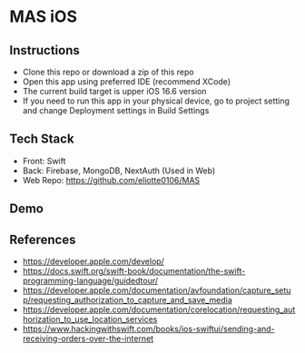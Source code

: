 # MAS iOS

## Instructions
* Clone this repo or download a zip of this repo
* Open this app using preferred IDE (recommend XCode)
* The current build target is upper iOS 16.6 version
* If you need to run this app in your physical device, go to project setting and change Deployment settings in Build Settings

## Tech Stack
* Front: Swift
* Back: Firebase, MongoDB, NextAuth (Used in Web)
* Web Repo: https://github.com/eliotte0106/MAS
## Demo

## References
* https://developer.apple.com/develop/
* https://docs.swift.org/swift-book/documentation/the-swift-programming-language/guidedtour/
* https://developer.apple.com/documentation/avfoundation/capture_setup/requesting_authorization_to_capture_and_save_media
* https://developer.apple.com/documentation/corelocation/requesting_authorization_to_use_location_services
* https://www.hackingwithswift.com/books/ios-swiftui/sending-and-receiving-orders-over-the-internet